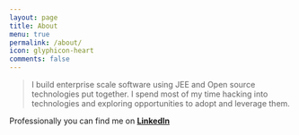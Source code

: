 ```yaml
---
layout: page
title: About
menu: true
permalink: /about/
icon: glyphicon-heart
comments: false
---
```


> I build enterprise scale software using JEE and Open source technologies put together.  I spend most of my time hacking into technologies and exploring opportunities to adopt and leverage them.


Professionally you can find me on **[LinkedIn](https://in.linkedin.com/in/prashantpadmanabhan)**

 
